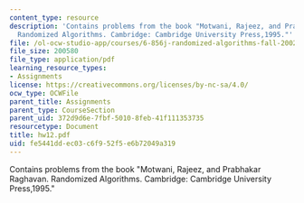 ```yaml
---
content_type: resource
description: 'Contains problems from the book "Motwani, Rajeez, and Prabhakar Raghavan.
  Randomized Algorithms. Cambridge: Cambridge University Press,1995."'
file: /ol-ocw-studio-app/courses/6-856j-randomized-algorithms-fall-2002/fe5441ddec03c6f952f5e6b72049a319_hw12.pdf
file_size: 200580
file_type: application/pdf
learning_resource_types:
- Assignments
license: https://creativecommons.org/licenses/by-nc-sa/4.0/
ocw_type: OCWFile
parent_title: Assignments
parent_type: CourseSection
parent_uid: 372d9d6e-7fbf-5010-8feb-41f111353735
resourcetype: Document
title: hw12.pdf
uid: fe5441dd-ec03-c6f9-52f5-e6b72049a319
---
```

Contains problems from the book "Motwani, Rajeez, and Prabhakar Raghavan. Randomized Algorithms. Cambridge: Cambridge University Press,1995."